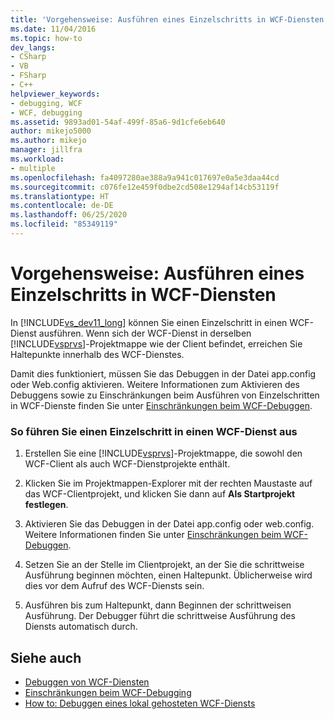 ```yaml
---
title: 'Vorgehensweise: Ausführen eines Einzelschritts in WCF-Diensten | Microsoft-Dokumentation'
ms.date: 11/04/2016
ms.topic: how-to
dev_langs:
- CSharp
- VB
- FSharp
- C++
helpviewer_keywords:
- debugging, WCF
- WCF, debugging
ms.assetid: 9893ad01-54af-499f-85a6-9d1cfe6eb640
author: mikejo5000
ms.author: mikejo
manager: jillfra
ms.workload:
- multiple
ms.openlocfilehash: fa4097280ae388a9a941c017697e0a5e3daa44cd
ms.sourcegitcommit: c076fe12e459f0dbe2cd508e1294af14cb53119f
ms.translationtype: HT
ms.contentlocale: de-DE
ms.lasthandoff: 06/25/2020
ms.locfileid: "85349119"
---
```

# <a name="how-to-step-into-wcf-services"></a>Vorgehensweise: Ausführen eines Einzelschritts in WCF-Diensten
In [!INCLUDE[vs_dev11_long](../data-tools/includes/vs_dev11_long_md.md)] können Sie einen Einzelschritt in einen WCF-Dienst ausführen. Wenn sich der WCF-Dienst in derselben [!INCLUDE[vsprvs](../code-quality/includes/vsprvs_md.md)]-Projektmappe wie der Client befindet, erreichen Sie Haltepunkte innerhalb des WCF-Dienstes.

 Damit dies funktioniert, müssen Sie das Debuggen in der Datei app.config oder Web.config aktivieren. Weitere Informationen zum Aktivieren des Debuggens sowie zu Einschränkungen beim Ausführen von Einzelschritten in WCF-Dienste finden Sie unter [Einschränkungen beim WCF-Debuggen](../debugger/limitations-on-wcf-debugging.md).

### <a name="to-step-into-a-wcf-service"></a>So führen Sie einen Einzelschritt in einen WCF-Dienst aus

1. Erstellen Sie eine [!INCLUDE[vsprvs](../code-quality/includes/vsprvs_md.md)]-Projektmappe, die sowohl den WCF-Client als auch WCF-Dienstprojekte enthält.

2. Klicken Sie im Projektmappen-Explorer mit der rechten Maustaste auf das WCF-Clientprojekt, und klicken Sie dann auf **Als Startprojekt festlegen**.

3. Aktivieren Sie das Debuggen in der Datei app.config oder web.config. Weitere Informationen finden Sie unter [Einschränkungen beim WCF-Debuggen](../debugger/limitations-on-wcf-debugging.md).

4. Setzen Sie an der Stelle im Clientprojekt, an der Sie die schrittweise Ausführung beginnen möchten, einen Haltepunkt. Üblicherweise wird dies vor dem Aufruf des WCF-Diensts sein.

5. Ausführen bis zum Haltepunkt, dann Beginnen der schrittweisen Ausführung. Der Debugger führt die schrittweise Ausführung des Diensts automatisch durch.

## <a name="see-also"></a>Siehe auch
- [Debuggen von WCF-Diensten](../debugger/debugging-wcf-services.md)
- [Einschränkungen beim WCF-Debugging](../debugger/limitations-on-wcf-debugging.md)
- [How to: Debuggen eines lokal gehosteten WCF-Diensts](../debugger/how-to-debug-a-self-hosted-wcf-service.md)